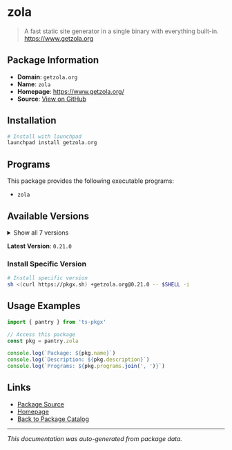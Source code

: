 # zola

> A fast static site generator in a single binary with everything built-in. https://www.getzola.org

## Package Information

- **Domain**: `getzola.org`
- **Name**: `zola`
- **Homepage**: https://www.getzola.org/
- **Source**: [View on GitHub](https://github.com/pkgxdev/pantry/tree/main/projects/getzola.org/package.yml)

## Installation

```bash
# Install with launchpad
launchpad install getzola.org
```

## Programs

This package provides the following executable programs:

- `zola`

## Available Versions

<details>
<summary>Show all 7 versions</summary>

- `0.21.0`, `0.20.0`, `0.19.2`, `0.19.1`, `0.19.0`
- `0.18.0`, `0.17.2`

</details>

**Latest Version**: `0.21.0`

### Install Specific Version

```bash
# Install specific version
sh <(curl https://pkgx.sh) +getzola.org@0.21.0 -- $SHELL -i
```

## Usage Examples

```typescript
import { pantry } from 'ts-pkgx'

// Access this package
const pkg = pantry.zola

console.log(`Package: ${pkg.name}`)
console.log(`Description: ${pkg.description}`)
console.log(`Programs: ${pkg.programs.join(', ')}`)
```

## Links

- [Package Source](https://github.com/pkgxdev/pantry/tree/main/projects/getzola.org/package.yml)
- [Homepage](https://www.getzola.org/)
- [Back to Package Catalog](../../package-catalog.md)

---

*This documentation was auto-generated from package data.*
